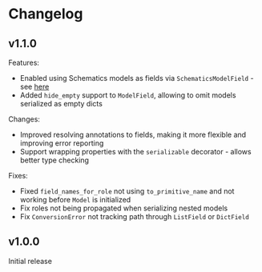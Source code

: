 # Changelog

## v1.1.0
Features:
* Enabled using Schematics models as fields via `SchematicsModelField` - see
  [here](https://github.com/petee-d/stereotype/tree/master/stereotype/compat#schematics)
* Added `hide_empty` support to `ModelField`, allowing to omit models serialized as empty dicts

Changes:
* Improved resolving annotations to fields, making it more flexible and improving error reporting
* Support wrapping properties with the `serializable` decorator - allows better type checking

Fixes:
* Fixed `field_names_for_role` not using `to_primitive_name` and not working before `Model` is initialized
* Fix roles not being propagated when serializing nested models
* Fix `ConversionError` not tracking path through `ListField` or `DictField`

## v1.0.0
Initial release
